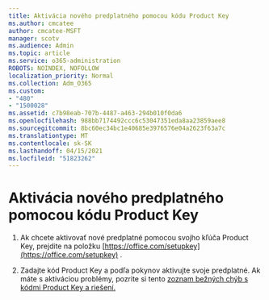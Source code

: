 ```yaml
---
title: Aktivácia nového predplatného pomocou kódu Product Key
ms.author: cmcatee
author: cmcatee-MSFT
manager: scotv
ms.audience: Admin
ms.topic: article
ms.service: o365-administration
ROBOTS: NOINDEX, NOFOLLOW
localization_priority: Normal
ms.collection: Adm_O365
ms.custom:
- "480"
- "1500028"
ms.assetid: c7b98eab-707b-4487-a463-294b010f0da6
ms.openlocfilehash: 988bb7174492ccc6c53047351eda8aa23859aee8
ms.sourcegitcommit: 8bc60ec34bc1e40685e3976576e04a2623f63a7c
ms.translationtype: MT
ms.contentlocale: sk-SK
ms.lasthandoff: 04/15/2021
ms.locfileid: "51823262"
---
```

# <a name="activate-a-new-subscription-with-a-product-key"></a>Aktivácia nového predplatného pomocou kódu Product Key

1. Ak chcete aktivovať nové predplatné pomocou svojho kľúča Product Key, prejdite na položku [https://office.com/setupkey](https://office.com/setupkey) .

2. Zadajte kód Product Key a podľa pokynov aktivujte svoje predplatné. Ak máte s aktiváciou problémy, pozrite si tento [zoznam bežných chýb s kódmi Product Key a riešení.](https://docs.microsoft.com/microsoft-365/commerce/product-key-errors-and-solutions)